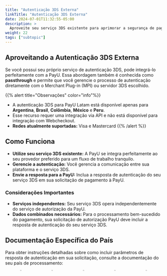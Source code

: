 ```yaml
---
title: "Autenticação 3DS Externa"
linkTitle: "Autenticação 3DS Externa"
date: 2024-07-01T11:32:55-05:00
description: >
  Aproveite seu serviço 3DS existente para aprimorar a segurança de pagamento com a integração passthrough da PayU.
weight: 22
tags: ["subtopic"]
---
```


## Aproveitando a Autenticação 3DS Externa
Se você possui seu próprio serviço de autenticação 3DS, pode integrá-lo perfeitamente com a PayU. Essa abordagem também é conhecida como **passthrough** e permite que você gerencie o processo de autenticação diretamente com o Merchant Plug-in (MPI) ou servidor 3DS escolhido.

{{% alert title="Observações" color="info"%}}
* A autenticação 3DS para PayU Latam está disponível apenas para **Argentina**, **Brasil**, **Colômbia**, **México** e **Peru**.
* Esse recurso requer uma integração via API e não está disponível para integração com Webcheckout.
* **Redes atualmente suportadas:** Visa e Mastercard
{{% /alert %}}

## Como Funciona
* **Utilize seu serviço 3DS existente:** A PayU se integra perfeitamente ao seu provedor preferido para um fluxo de trabalho tranquilo.
* **Gerencie a autenticação:** Você gerencia a comunicação entre sua plataforma e o serviço 3DS.
* **Envie a resposta para a PayU:** Inclua a resposta de autenticação do seu serviço 3DS em sua solicitação de pagamento à PayU.

### Considerações Importantes
* **Serviços independentes:** Seu serviço 3DS opera independentemente do serviço de autorização da PayU.
* **Dados combinados necessários:** Para o processamento bem-sucedido do pagamento, sua solicitação de autorização PayU deve incluir a resposta de autenticação do seu serviço 3DS.

## Documentação Específica do País
Para obter instruções detalhadas sobre como incluir parâmetros de resposta de autenticação em sua solicitação, consulte a documentação do seu país de processamento:

<div style="display: flex;">
  <div style="float: left;width: 50%;text-align: center;">
    <a href='{{< ref "Payments-API-Argentina.md#considerations" >}}'><img src="/assets/Argentina.png" width="16%"/></a>
  </div>
  <div style="float: left;width: 50%;text-align: center;">
    <a href='{{< ref "Payments-API-Brazil.md#considerations" >}}'><img src="/assets/Brasil.png" width="16%"/></a>
  </div>
  <div style="float: left;width: 50%;text-align: center;">
    <a href='{{< ref "Payments-API-Colombia.md#considerations" >}}'><img src="/assets/Colombia.png" width="16%"/></a>
  </div>
  <div style="float: left;width: 50%;text-align: center;">
      <a href='{{< ref "Payments-API-Mexico.md#considerations" >}}'><img src="/assets/Mexico.png" width="16%"/></a>
    </div>
  <div style="float: left;width: 50%;text-align: center;">
    <a href='{{< ref "Payments-API-Peru.md#considerations" >}}'><img src="/assets/Peru.png" width="16%"/></a>
  </div>
</div>
<br>
